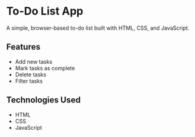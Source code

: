 # To-Do List App
A simple, browser-based to-do list built with HTML, CSS, and JavaScript. 

## Features
- Add new tasks  
- Mark tasks as complete 
- Delete tasks  
- Filter tasks 


## Technologies Used
- HTML
- CSS
- JavaScript


